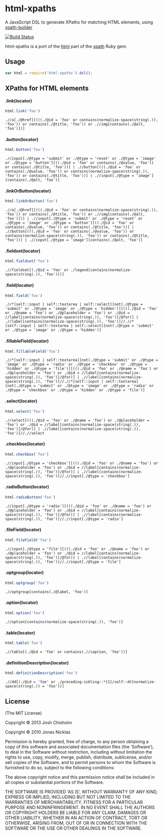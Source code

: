 # html-xpaths

A JavaScript DSL to generate XPaths for matching HTML elements, using [xpath-builder](https://github.com/featurist/xpath-builder)

[![Build Status](https://secure.travis-ci.org/featurist/html-xpaths.png?branch=master)](http://travis-ci.org/featurist/html-xpaths)

html-xpaths is a port of the [html](https://github.com/jnicklas/xpath/blob/master/lib/xpath/html.rb) part of the [xpath](https://github.com/jnicklas/xpath) Ruby gem.


## Usage

```js
var html = require('html-xpaths').dsl();
```

## XPaths for HTML elements

#### .link(locator)
```js
html.link('foo')
```

```
.//a[./@href][(((./@id = 'foo' or contains(normalize-space(string(.)), 'foo')) or contains(./@title, 'foo')) or .//img[contains(./@alt, 'foo')])]
```

#### .button(locator)
```js
html.button('foo')
```

```
.//input[./@type = 'submit' or ./@type = 'reset' or ./@type = 'image' or ./@type = 'button'][((./@id = 'foo' or contains(./@value, 'foo')) or contains(./@title, 'foo'))] | .//button[(((./@id = 'foo' or contains(./@value, 'foo')) or contains(normalize-space(string(.)), 'foo')) or contains(./@title, 'foo'))] | .//input[./@type = 'image'][contains(./@alt, 'foo')]
```

#### .linkOrButton(locator)
```js
html.linkOrButton('foo')
```

```
.//a[./@href][(((./@id = 'foo' or contains(normalize-space(string(.)), 'foo')) or contains(./@title, 'foo')) or .//img[contains(./@alt, 'foo')])] | .//input[./@type = 'submit' or ./@type = 'reset' or ./@type = 'image' or ./@type = 'button'][((./@id = 'foo' or contains(./@value, 'foo')) or contains(./@title, 'foo'))] | .//button[(((./@id = 'foo' or contains(./@value, 'foo')) or contains(normalize-space(string(.)), 'foo')) or contains(./@title, 'foo'))] | .//input[./@type = 'image'][contains(./@alt, 'foo')]
```

#### .fieldset(locator)
```js
html.fieldset('foo')
```

```
.//fieldset[(./@id = 'foo' or ./legend[contains(normalize-space(string(.)), 'foo')])]
```

#### .field(locator)
```js
html.field('foo')
```

```
.//*[self::input | self::textarea | self::select][not(./@type = 'submit' or ./@type = 'image' or ./@type = 'hidden')][(((./@id = 'foo' or ./@name = 'foo') or ./@placeholder = 'foo') or ./@id = //label[contains(normalize-space(string(.)), 'foo')]/@for)] | .//label[contains(normalize-space(string(.)), 'foo')]//.//*[self::input | self::textarea | self::select][not(./@type = 'submit' or ./@type = 'image' or ./@type = 'hidden')]
```

#### .fillableField(locator)
```js
html.fillableField('foo')
```

```
.//*[self::input | self::textarea][not(./@type = 'submit' or ./@type = 'image' or ./@type = 'radio' or ./@type = 'checkbox' or ./@type = 'hidden' or ./@type = 'file')][(((./@id = 'foo' or ./@name = 'foo') or ./@placeholder = 'foo') or ./@id = //label[contains(normalize-space(string(.)), 'foo')]/@for)] | .//label[contains(normalize-space(string(.)), 'foo')]//.//*[self::input | self::textarea][not(./@type = 'submit' or ./@type = 'image' or ./@type = 'radio' or ./@type = 'checkbox' or ./@type = 'hidden' or ./@type = 'file')]
```

#### .select(locator)
```js
html.select('foo')
```

```
.//select[(((./@id = 'foo' or ./@name = 'foo') or ./@placeholder = 'foo') or ./@id = //label[contains(normalize-space(string(.)), 'foo')]/@for)] | .//label[contains(normalize-space(string(.)), 'foo')]//.//select
```

#### .checkbox(locator)
```js
html.checkbox('foo')
```

```
.//input[./@type = 'checkbox'][(((./@id = 'foo' or ./@name = 'foo') or ./@placeholder = 'foo') or ./@id = //label[contains(normalize-space(string(.)), 'foo')]/@for)] | .//label[contains(normalize-space(string(.)), 'foo')]//.//input[./@type = 'checkbox']
```

#### .radioButton(locator)
```js
html.radioButton('foo')
```

```
.//input[./@type = 'radio'][(((./@id = 'foo' or ./@name = 'foo') or ./@placeholder = 'foo') or ./@id = //label[contains(normalize-space(string(.)), 'foo')]/@for)] | .//label[contains(normalize-space(string(.)), 'foo')]//.//input[./@type = 'radio']
```

#### .fileField(locator)
```js
html.fileField('foo')
```

```
.//input[./@type = 'file'][(((./@id = 'foo' or ./@name = 'foo') or ./@placeholder = 'foo') or ./@id = //label[contains(normalize-space(string(.)), 'foo')]/@for)] | .//label[contains(normalize-space(string(.)), 'foo')]//.//input[./@type = 'file']
```

#### .optgroup(locator)
```js
html.optgroup('foo')
```

```
.//optgroup[contains(./@label, 'foo')]
```

#### .option(locator)
```js
html.option('foo')
```

```
.//option[contains(normalize-space(string(.)), 'foo')]
```

#### .table(locator)
```js
html.table('foo')
```

```
.//table[(./@id = 'foo' or contains(.//caption, 'foo'))]
```

#### .definitionDescription(locator)
```js
html.definitionDescription('foo')
```

```
.//dd[(./@id = 'foo' or ./preceding-sibling::*[1]/self::dt[normalize-space(string(.)) = 'foo'])]
```


## License

(The MIT License)

Copyright © 2013 Josh Chisholm

Copyright © 2010 Jonas Nicklas

Permission is hereby granted, free of charge, to any person obtaining a copy of
this software and associated documentation files (the ‘Software’), to deal in
the Software without restriction, including without limitation the rights to
use, copy, modify, merge, publish, distribute, sublicense, and/or sell copies
of the Software, and to permit persons to whom the Software is furnished to do
so, subject to the following conditions:

The above copyright notice and this permission notice shall be included in all
copies or substantial portions of the Software.

THE SOFTWARE IS PROVIDED ‘AS IS’, WITHOUT WARRANTY OF ANY KIND, EXPRESS OR
IMPLIED, INCLUDING BUT NOT LIMITED TO THE WARRANTIES OF MERCHANTABILITY,
FITNESS FOR A PARTICULAR PURPOSE AND NONINFRINGEMENT. IN NO EVENT SHALL THE
AUTHORS OR COPYRIGHT HOLDERS BE LIABLE FOR ANY CLAIM, DAMAGES OR OTHER
LIABILITY, WHETHER IN AN ACTION OF CONTRACT, TORT OR OTHERWISE, ARISING FROM,
OUT OF OR IN CONNECTION WITH THE SOFTWARE OR THE USE OR OTHER DEALINGS IN THE
SOFTWARE.